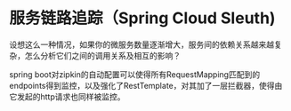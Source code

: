 # 服务链路追踪（Spring Cloud Sleuth)

设想这么一种情况，如果你的微服务数量逐渐增大，服务间的依赖关系越来越复杂，怎么分析它们之间的调用关系及相互的影响？

spring boot对zipkin的自动配置可以使得所有RequestMapping匹配到的endpoints得到监控，以及强化了RestTemplate，对其加了一层拦截器，使得由它发起的http请求也同样被监控。



